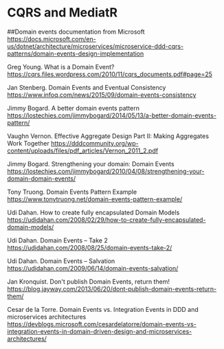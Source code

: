 # CQRS and MediatR


##Domain events documentation from Microsoft
https://docs.microsoft.com/en-us/dotnet/architecture/microservices/microservice-ddd-cqrs-patterns/domain-events-design-implementation

Greg Young. What is a Domain Event?
https://cqrs.files.wordpress.com/2010/11/cqrs_documents.pdf#page=25

Jan Stenberg. Domain Events and Eventual Consistency
https://www.infoq.com/news/2015/09/domain-events-consistency

Jimmy Bogard. A better domain events pattern
https://lostechies.com/jimmybogard/2014/05/13/a-better-domain-events-pattern/

Vaughn Vernon. Effective Aggregate Design Part II: Making Aggregates Work Together
https://dddcommunity.org/wp-content/uploads/files/pdf_articles/Vernon_2011_2.pdf

Jimmy Bogard. Strengthening your domain: Domain Events
https://lostechies.com/jimmybogard/2010/04/08/strengthening-your-domain-domain-events/

Tony Truong. Domain Events Pattern Example
https://www.tonytruong.net/domain-events-pattern-example/

Udi Dahan. How to create fully encapsulated Domain Models
https://udidahan.com/2008/02/29/how-to-create-fully-encapsulated-domain-models/

Udi Dahan. Domain Events – Take 2
https://udidahan.com/2008/08/25/domain-events-take-2/

Udi Dahan. Domain Events – Salvation
https://udidahan.com/2009/06/14/domain-events-salvation/

Jan Kronquist. Don't publish Domain Events, return them!
https://blog.jayway.com/2013/06/20/dont-publish-domain-events-return-them/

Cesar de la Torre. Domain Events vs. Integration Events in DDD and microservices architectures
https://devblogs.microsoft.com/cesardelatorre/domain-events-vs-integration-events-in-domain-driven-design-and-microservices-architectures/
